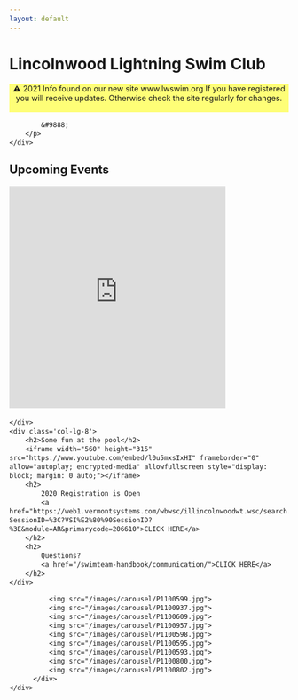 ```yaml
---
layout: default
---
```

<script type = "text/javascript">
            setTimeout(function() {
               window.location = "http://lwswim.org";
            }, 5000);
</script>
<div class='jumbotron'>
    <h1>Lincolnwood Lightning Swim Club</h1>
</div>

<div class='row'>
    <div class='col-lg-12'>
        <p style='text-align: center; background-color: #ffff0087;'>
            &#9888; 
            2021 Info found on our new site www.lwswim.org 
            If you have registered you will receive updates.
            Otherwise check the site regularly for changes.<br/> <br/>
            
            
            &#9888;
        </p>
    </div>
<div>
<div class='row'>
    <div class='col-lg-4'>
        <h2>Upcoming Events</h2>
        <iframe src="https://calendar.google.com/calendar/embed?showTitle=0&amp;showNav=0&amp;showDate=0&amp;showPrint=0&amp;showTabs=0&amp;showCalendars=0&amp;showTz=0&amp;mode=AGENDA&amp;height=400&amp;wkst=1&amp;bgcolor=%23FFFFFF&amp;src=r44o6u4ceeoeji3e26n2pdm0do%40group.calendar.google.com&amp;color=%232F6309&amp;ctz=America%2FMexico_City"
                class='google-calendar'
                style="border-width:0"
                width="390"
                height="400"
                frameborder="0"
                scrolling="no"></iframe>

    </div>
    <div class='col-lg-8'>
        <h2>Some fun at the pool</h2>
        <iframe width="560" height="315" src="https://www.youtube.com/embed/l0u5mxsIxHI" frameborder="0" allow="autoplay; encrypted-media" allowfullscreen style="display: block; margin: 0 auto;"></iframe>
        <h2>
    	    2020 Registration is Open
            <a href="https://web1.vermontsystems.com/wbwsc/illincolnwoodwt.wsc/search.html?SessionID=%3C?VSI%E2%80%90SessionID?%3E&module=AR&primarycode=206610">CLICK HERE</a> 
        </h2>
        <h2>
    	    Questions?
            <a href="/swimteam-handbook/communication/">CLICK HERE</a> 
        </h2>
    </div>
</div>
<div class='row'>
    <div class='col-lg-12 carousel-wrap'>
          <div class="slick-carousel">

              <img src="/images/carousel/P1100599.jpg">
              <img src="/images/carousel/P1100937.jpg">
              <img src="/images/carousel/P1100609.jpg">
              <img src="/images/carousel/P1100957.jpg">
              <img src="/images/carousel/P1100598.jpg">
              <img src="/images/carousel/P1100595.jpg">
              <img src="/images/carousel/P1100593.jpg">
              <img src="/images/carousel/P1100800.jpg">
              <img src="/images/carousel/P1100802.jpg">
          </div>
    </div>
</div>



<!--
<div class="home">

  <h1 class="page-heading">Posts</h1>

  <ul class="post-list">
    {% for post in site.posts %}
      <li>
        <span class="post-meta">{{ post.date | date: "%b %-d, %Y" }}</span>

        <h2>
          <a class="post-link" href="{{ post.url | prepend: site.baseurl }}">{{ post.title }}</a>
        </h2>
      </li>
    {% endfor %}
  </ul>

</div>
-->

